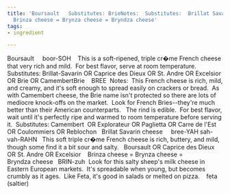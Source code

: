 ```yaml
---
title: 'Boursault   Substitutes: BrieNotes:  Substitutes:  Brillat Savarin cheese  
  Brinza cheese = Brynza cheese = Bryndza cheese'
tags:
- ingredient

---
```

Boursault     boor-SOH    This is a soft-ripened, triple cr�me French cheese that very rich and mild.  For best flavor, serve at room temperature.  Substitutes:  Brillat-Savarin OR Caprice des Dieux OR St. Andre OR Excelsior OR Brie OR CamembertBrie    BREE  Notes:  This French cheese is rich, mild, and creamy, and it's soft enough to spread easily on crackers or bread.  As with Camembert cheese, the Brie name isn't protected so there are lots of mediocre knock-offs on the market.  Look for French Bries--they're much better than their American counterparts.   The rind is edible.  For best flavor, wait until it's perfectly ripe and warmed to room temperature before serving it.  Substitutes:  Camembert  OR Explorateur OR Paglietta OR Carre de l'Est OR Coulommiers OR Reblochon   Brillat Savarin cheese     bree-YAH sah-vah-RAHN   This soft triple cr�me French cheese is rich, buttery, and mild, though some find it a bit sour and salty.   Boursault OR Caprice des Dieux OR St. Andre OR Excelsior    Brinza cheese = Brynza cheese = Bryndza cheese   BRIN-zuh   Look for this salty sheep's milk cheese in Eastern European markets.  It's spreadable when young, but becomes crumbly as it ages.  Like Feta, it's good in salads or melted on pizza.    feta (saltier)
